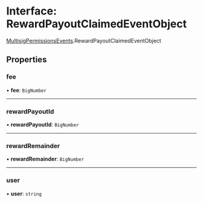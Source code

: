 # Interface: RewardPayoutClaimedEventObject

[MultisigPermissionsEvents](../modules/MultisigPermissionsEvents.md).RewardPayoutClaimedEventObject

## Properties

### fee

• **fee**: `BigNumber`

___

### rewardPayoutId

• **rewardPayoutId**: `BigNumber`

___

### rewardRemainder

• **rewardRemainder**: `BigNumber`

___

### user

• **user**: `string`
